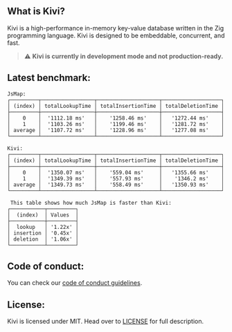 What is Kivi?
--------------
Kivi is a high-performance in-memory key-value database written in the Zig programming language. Kivi is designed to be embeddable, concurrent, and fast.

> :warning: **Kivi is currently in development mode and not production-ready.**

## Latest benchmark:
```
JsMap:
┌─────────┬─────────────────┬────────────────────┬───────────────────┐
│ (index) │ totalLookupTime │ totalInsertionTime │ totalDeletionTime │
├─────────┼─────────────────┼────────────────────┼───────────────────┤
│    0    │  '1112.18 ms'   │    '1258.46 ms'    │   '1272.44 ms'    │
│    1    │  '1103.26 ms'   │    '1199.46 ms'    │   '1281.72 ms'    │
│ average │  '1107.72 ms'   │    '1228.96 ms'    │   '1277.08 ms'    │
└─────────┴─────────────────┴────────────────────┴───────────────────┘

Kivi:
┌─────────┬─────────────────┬────────────────────┬───────────────────┐
│ (index) │ totalLookupTime │ totalInsertionTime │ totalDeletionTime │
├─────────┼─────────────────┼────────────────────┼───────────────────┤
│    0    │  '1350.07 ms'   │    '559.04 ms'     │   '1355.66 ms'    │
│    1    │  '1349.39 ms'   │    '557.93 ms'     │    '1346.2 ms'    │
│ average │  '1349.73 ms'   │    '558.49 ms'     │   '1350.93 ms'    │
└─────────┴─────────────────┴────────────────────┴───────────────────┘

 This table shows how much JsMap is faster than Kivi:
┌───────────┬─────────┐
│  (index)  │ Values  │
├───────────┼─────────┤
│  lookup   │ '1.22x' │
│ insertion │ '0.45x' │
│ deletion  │ '1.06x' │
└───────────┴─────────┘
```

## Code of conduct:
You can check our [code of conduct guidelines](CODE_OF_CONDUCT.md).

## License:
Kivi is licensed under MIT. Head over to [LICENSE](LICENSE) for full description.
